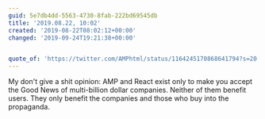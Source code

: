 ```yaml
---
guid: 5e7db4dd-5563-4730-8fab-222bd69545db
title: '2019.08.22, 10:02'
created: '2019-08-22T08:02:12+00:00'
changed: '2019-09-24T19:21:38+00:00'


quote_of: 'https://twitter.com/AMPhtml/status/1164245170868641794?s=20'
---
```


My don't give a shit opinion: AMP and React exist only to make you accept the Good News of multi-billion dollar companies. Neither of them benefit users. They only benefit the companies and those who buy into the propaganda. 
